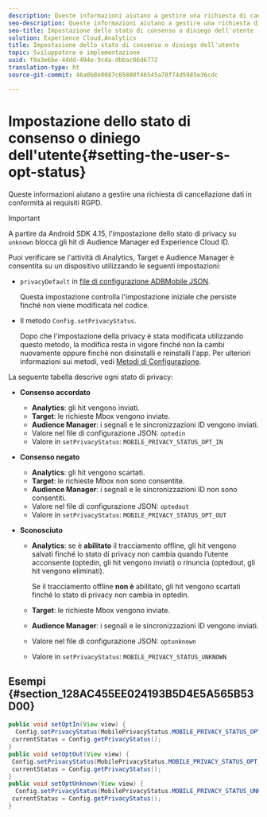 ```yaml
---
description: Queste informazioni aiutano a gestire una richiesta di cancellazione dati in conformità ai requisiti GDPR.
seo-description: Queste informazioni aiutano a gestire una richiesta di cancellazione dati in conformità ai requisiti GDPR.
seo-title: Impostazione dello stato di consenso o diniego dell'utente
solution: Experience Cloud,Analytics
title: Impostazione dello stato di consenso o diniego dell'utente
topic: Sviluppatore e implementazione
uuid: f8a3e6be-44dd-494e-9cda-dbbac86d6772
translation-type: ht
source-git-commit: 46a0b8e0087c65880f46545a78f74d5985e36cdc

---
```



# Impostazione dello stato di consenso o diniego dell'utente{#setting-the-user-s-opt-status}

Queste informazioni aiutano a gestire una richiesta di cancellazione dati in conformità ai requisiti RGPD.

>[!IMPORTANT]
>
>A partire da Android SDK 4.15, l'impostazione dello stato di privacy su `unknown` blocca gli hit di Audience Manager ed Experience Cloud ID.

Puoi verificare se l'attività di Analytics, Target e Audience Manager è consentita su un dispositivo utilizzando le seguenti impostazioni:

* `privacyDefault` in [file di configurazione ADBMobile JSON](/help/android/configuration/json-config/json-config.md).

   Questa impostazione controlla l'impostazione iniziale che persiste finché non viene modificata nel codice.

* Il metodo `Config.setPrivacyStatus`.

   Dopo che l'impostazione della privacy è stata modificata utilizzando questo metodo, la modifica resta in vigore finché non la cambi nuovamente oppure finché non disinstalli e reinstalli l'app. Per ulteriori informazioni sui metodi, vedi  [Metodi di Configurazione](/help/android/configuration/methods.md).

La seguente tabella descrive ogni stato di privacy:

* **Consenso accordato**

   * **Analytics**: gli hit vengono inviati.
   * **Target**: le richieste Mbox vengono inviate.
   * **Audience Manager**: i segnali e le sincronizzazioni ID vengono inviati.
   * Valore nel file di configurazione JSON: `optedin`
   * Valore in `setPrivacyStatus`: `MOBILE_PRIVACY_STATUS_OPT_IN`

* **Consenso negato**

   * **Analytics**: gli hit vengono scartati.
   * **Target**: le richieste Mbox non sono consentite.
   * **Audience Manager**: i segnali e le sincronizzazioni ID non sono consentiti.
   * Valore nel file di configurazione JSON: `optedout`
   * Valore in `setPrivacyStatus`: `MOBILE_PRIVACY_STATUS_OPT_OUT`

* **Sconosciuto**

   * **Analytics**: se è **abilitato** il tracciamento offline, gli hit vengono salvati finché lo stato di privacy non cambia quando l’utente acconsente (optedin, gli hit vengono inviati) o rinuncia (optedout, gli hit vengono eliminati).

      Se il tracciamento offline <b>non è</b> abilitato, gli hit vengono scartati finché lo stato di privacy non cambia in optedin.
   * **Target**: le richieste Mbox vengono inviate.
   * **Audience Manager**: i segnali e le sincronizzazioni ID vengono inviati.
   * Valore nel file di configurazione JSON: `optunknown`
   * Valore in `setPrivacyStatus`: `MOBILE_PRIVACY_STATUS_UNKNOWN`

## Esempi {#section_128AC455EE024193B5D4E5A565B53D00}

```java
public void setOptIn(View view) { 
  Config.setPrivacyStatus(MobilePrivacyStatus.MOBILE_PRIVACY_STATUS_OPT_IN); 
 currentStatus = Config.getPrivacyStatus(); 
} 
public void setOptOut(View view) { 
 Config.setPrivacyStatus(MobilePrivacyStatus.MOBILE_PRIVACY_STATUS_OPT_OUT); 
 currentStatus = Config.getPrivacyStatus(); 
} 
public void setOptUnknown(View view) { 
  Config.setPrivacyStatus(MobilePrivacyStatus.MOBILE_PRIVACY_STATUS_UNKNOWN); 
 currentStatus = Config.getPrivacyStatus(); 
}
```

